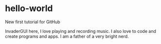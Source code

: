 # hello-world
New first tutorial for GitHub

InvaderGUI here, I love playing  and recording music. I also love to code and create programs and apps. I am a father of a very bright nerd. 
